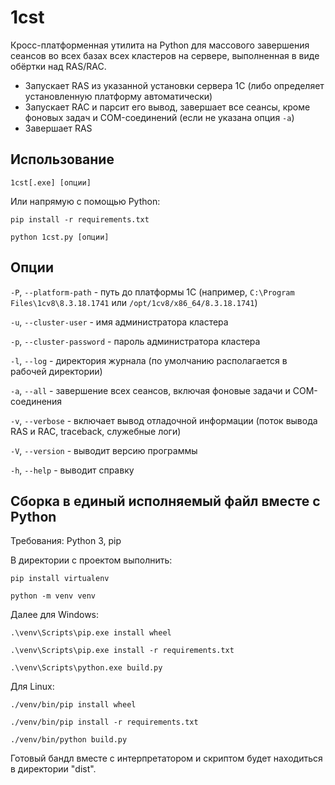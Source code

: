 # 1cst

Кросс-платформенная утилита на Python для массового завершения сеансов во всех базах всех кластеров на сервере,
выполненная в виде обёртки над RAS/RAC.

* Запускает RAS из указанной установки сервера 1С (либо определяет установленную платформу автоматически)
* Запускает RAC и парсит его вывод, завершает все сеансы, кроме фоновых задач и COM-соединений (если не указана
  опция `-a`)
* Завершает RAS

## Использование

`1cst[.exe] [опции]`

Или напрямую с помощью Python:

`pip install -r requirements.txt`

`python 1cst.py [опции]`

## Опции

`-P`, `--platform-path` - путь до платформы 1С (например, `C:\Program Files\1cv8\8.3.18.1741`
или `/opt/1cv8/x86_64/8.3.18.1741`)

`-u`, `--cluster-user` - имя администратора кластера

`-p`, `--cluster-password` - пароль администратора кластера

`-l`, `--log` - директория журнала (по умолчанию располагается в рабочей директории)

`-a`, `--all` - завершение всех сеансов, включая фоновые задачи и COM-соединения

`-v`, `--verbose` - включает вывод отладочной информации (поток вывода RAS и RAC, traceback, служебные логи)

`-V`, `--version` - выводит версию программы

`-h`, `--help` - выводит справку

## Сборка в единый исполняемый файл вместе с Python

Требования: Python 3, pip

В директории с проектом выполнить:

`pip install virtualenv`

`python -m venv venv`

Далее для Windows:

`.\venv\Scripts\pip.exe install wheel`

`.\venv\Scripts\pip.exe install -r requirements.txt`

`.\venv\Scripts\python.exe build.py`

Для Linux:

`./venv/bin/pip install wheel`

`./venv/bin/pip install -r requirements.txt`

`./venv/bin/python build.py`

Готовый бандл вместе с интерпретатором и скриптом будет находиться в директории "dist".
